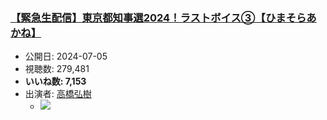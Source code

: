 ### [【緊急生配信】東京都知事選2024！ラストボイス③【ひまそらあかね】](https://www.youtube.com/watch?v=x-QmtT0A-4w)
-   公開日: 2024-07-05
-   視聴数: 279,481
-   **いいね数: 7,153**
-   出演者: [高橋弘樹](/rehacq_fan/people/高橋弘樹 "wikilink")
    - [![](https://img.youtube.com/vi/x-QmtT0A-4w/hqdefault.jpg)](https://www.youtube.com/watch?v=x-QmtT0A-4w)
